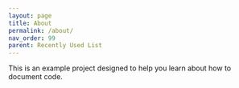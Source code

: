 ```yaml
---
layout: page
title: About
permalink: /about/
nav_order: 99
parent: Recently Used List
---
```


This is an example project designed to help you learn about how to document code.
